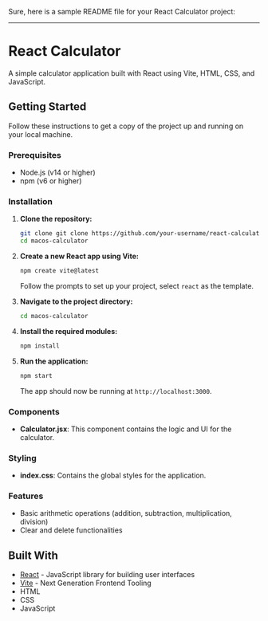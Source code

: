 Sure, here is a sample README file for your React Calculator project:

---

# React Calculator

A simple calculator application built with React using Vite, HTML, CSS, and JavaScript.

## Getting Started

Follow these instructions to get a copy of the project up and running on your local machine.

### Prerequisites

- Node.js (v14 or higher)
- npm (v6 or higher)

### Installation

1. **Clone the repository:**

   ```bash
   git clone git clone https://github.com/your-username/react-calculator.git
   cd macos-calculator
   ```

2. **Create a new React app using Vite:**

   ```bash
   npm create vite@latest
   ```

   Follow the prompts to set up your project, select `react` as the template.

3. **Navigate to the project directory:**

   ```bash
   cd macos-calculator
   ```

4. **Install the required modules:**

   ```bash
   npm install
   ```

5. **Run the application:**

   ```bash
   npm start
   ```

   The app should now be running at `http://localhost:3000`.


### Components

- **Calculator.jsx**: This component contains the logic and UI for the calculator.

### Styling

- **index.css**: Contains the global styles for the application.

### Features

- Basic arithmetic operations (addition, subtraction, multiplication, division)
- Clear and delete functionalities

## Built With

- [React](https://reactjs.org/) - JavaScript library for building user interfaces
- [Vite](https://vitejs.dev/) - Next Generation Frontend Tooling
- HTML
- CSS
- JavaScript
